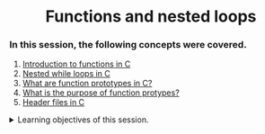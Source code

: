 <h1 align="center">Functions and nested loops</h1>

### In this session, the following concepts were covered.
1. [Introduction to functions in C](https://beginnersbook.com/2014/01/c-functions-examples/)
2. [Nested while loops in C](https://www.youtube.com/watch?v=Z3iGeQ1gIss)
3. [What are function prototypes in C? ](https://computer.howstuffworks.com/c13.htm)
4. [What is the purpose of function protypes?](https://www.geeksforgeeks.org/what-is-the-purpose-of-a-function-prototype/)
5. [Header files in C](https://www.tutorialspoint.com/cprogramming/c_header_files.htm)

<details>
<summary>Learning objectives of this session. </summary>
<ul>
<li>What are nested loops and how to use them </li>
<li>What is a function and how do you use functions </li>
<li>What is the difference between a declaration and a definition of a function </li>
<li>What is a prototype </li>
</ul>
</details>